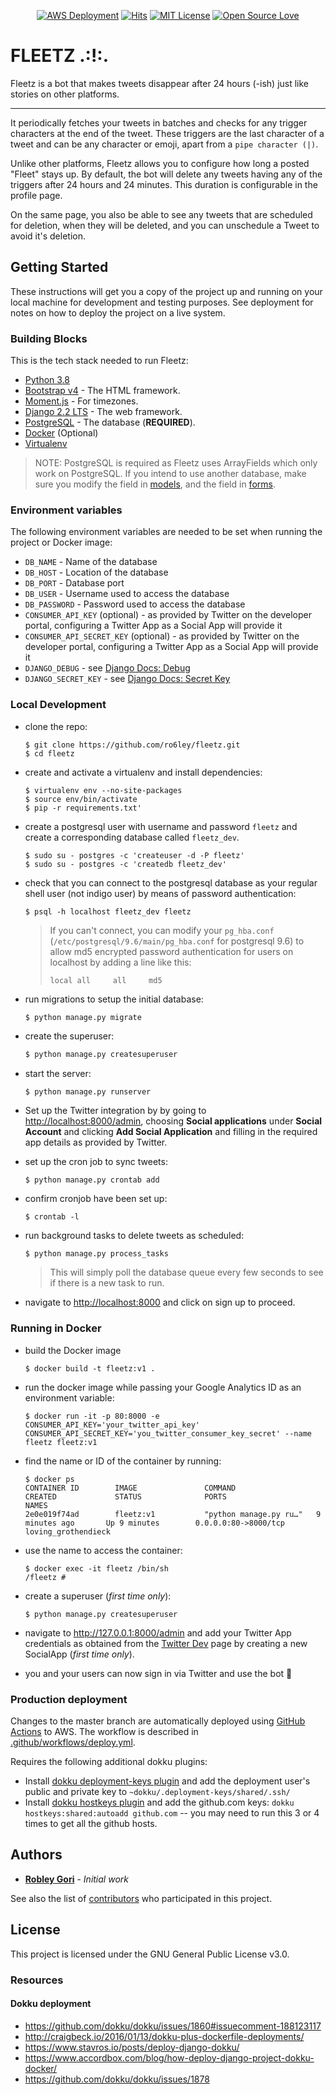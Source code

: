 <p align="center">
    <a href="#"><img src="https://github.com/ro6ley/fleetz/workflows/AWS%20Deployment/badge.svg" alt="AWS Deployment"></a>
    <a href="http://hits.dwyl.com/ro6ley/fleetz"><img src="http://hits.dwyl.com/ro6ley/fleetz.svg" alt="Hits"></a>
    <a href="https://www.gnu.org/licenses/gpl-3.0"><img src="https://img.shields.io/badge/License-GPLv3-blue.svg" alt="MIT License"></a>
    <a href="https://github.com/ellerbrock/open-source-badge/"><img src="https://badges.frapsoft.com/os/v1/open-source.png?v=103" alt="Open Source Love"></a>
</p>

<p align="center">
  <h1>FLEETZ .:!:.</h1>
</p>

Fleetz is a bot that makes tweets disappear after 24 hours (-ish) just like stories on other platforms.

---

It periodically fetches your tweets in batches and checks for any trigger characters at the end of the tweet. These triggers are the last character of a tweet and can be any character or emoji, apart from a `pipe character (|)`.

Unlike other platforms, Fleetz allows you to configure how long a posted "Fleet" stays up. By default, the bot will delete any tweets having any of the triggers after 24 hours and 24 minutes. This duration is configurable in the profile page.

On the same page, you also be able to see any tweets that are scheduled for deletion, when they will be deleted, and you can unschedule a Tweet to avoid it's deletion.

## Getting Started

These instructions will get you a copy of the project up and running on your local machine for development and testing purposes. See deployment for notes on how to deploy the project on a live system.

### Building Blocks

This is the tech stack needed to run Fleetz:

* [Python 3.8](https://www.python.org/downloads/)
* [Bootstrap v4](https://getbootstrap.com) - The HTML framework.
* [Moment.js](https://momentjs.com) - For timezones.
* [Django 2.2 LTS](https://www.djangoproject.com/) - The web framework.
* [PostgreSQL](https://www.postgresql.org/) - The database (**REQUIRED**).
* [Docker](https://www.docker.com/get-started) (Optional)
* [Virtualenv](https://sourabhbajaj.com/mac-setup/Python/virtualenv.html)

> NOTE: PostgreSQL is required as Fleetz uses ArrayFields which only work on PostgreSQL. If you intend to use another database, make sure you modify the field in [models](fleetz/models.py), and the field in [forms](fleetz/forms.py).

### Environment variables

The following environment variables are needed to be set when running the project or Docker image:

* `DB_NAME` - Name of the database
* `DB_HOST` - Location of the database
* `DB_PORT` - Database port
* `DB_USER` - Username used to access the database
* `DB_PASSWORD` - Password used to access the database
* `CONSUMER_API_KEY` (optional) - as provided by Twitter on the developer portal, configuring a Twitter App as a Social App will provide it
* `CONSUMER_API_SECRET_KEY` (optional) - as provided by Twitter on the developer portal, configuring a Twitter App as a Social App will provide it
* `DJANGO_DEBUG` - see [Django Docs: Debug](https://docs.djangoproject.com/en/3.0/ref/settings/#debug)
* `DJANGO_SECRET_KEY` - see [Django Docs: Secret Key](https://docs.djangoproject.com/en/3.0/ref/settings/#secret-key)

### Local Development

* clone the repo:

    ```
    $ git clone https://github.com/ro6ley/fleetz.git
    $ cd fleetz
    ```

* create and activate a virtualenv and install dependencies:

    ```
    $ virtualenv env --no-site-packages
    $ source env/bin/activate
    $ pip -r requirements.txt'
    ```

* create a postgresql user with username and password `fleetz` and create a corresponding database called `fleetz_dev`.

    ```
    $ sudo su - postgres -c 'createuser -d -P fleetz'
    $ sudo su - postgres -c 'createdb fleetz_dev'
    ```

* check that you can connect to the postgresql database as your regular shell user (not indigo user) by means of password authentication:

    ```
    $ psql -h localhost fleetz_dev fleetz
    ```

    > If you can't connect, you can modify your `pg_hba.conf` (`/etc/postgresql/9.6/main/pg_hba.conf` for postgresql 9.6) to allow md5 encrypted password authentication for users on localhost by adding a line like this:
    > ```
    > local	all		all     md5
    > ```

* run migrations to setup the initial database:
    ```
    $ python manage.py migrate
    ```

* create the superuser:

    ```bash
    $ python manage.py createsuperuser
    ```

* start the server:

    ```bash
    $ python manage.py runserver
    ```

* Set up the Twitter integration by by going to [http://localhost:8000/admin](http://localhost:8000/admin), choosing **Social applications** under **Social Account** and clicking **Add Social Application** and filling in the required app details as provided by Twitter.

* set up the cron job to sync tweets:
    ```
    $ python manage.py crontab add
    ```

* confirm cronjob have been set up:
    ```
    $ crontab -l
    ```

* run background tasks to delete tweets as scheduled:
    ```
    $ python manage.py process_tasks
    ```
    > This will simply poll the database queue every few seconds to see if there is a new task to run.

* navigate to [http://localhost:8000](http://localhost:8000/) and click on sign up to proceed.

### Running in Docker

* build the Docker image
    ```
    $ docker build -t fleetz:v1 .
    ```

* run the docker image while passing your Google Analytics ID as an environment variable:
    ```
    $ docker run -it -p 80:8000 -e CONSUMER_API_KEY='your_twitter_api_key' CONSUMER_API_SECRET_KEY='you_twitter_consumer_key_secret' --name fleetz fleetz:v1
    ```

* find the name or ID of the container by running:
    ```
    $ docker ps
    CONTAINER ID        IMAGE               COMMAND                  CREATED             STATUS              PORTS                    NAMES
    2e0e019f74ad        fleetz:v1           "python manage.py ru…"   9 minutes ago       Up 9 minutes        0.0.0.0:80->8000/tcp   loving_grothendieck
    ```

* use the name to access the container:
    ```
    $ docker exec -it fleetz /bin/sh
    /fleetz #
    ```

* create a superuser (_first time only_):
    ```
    $ python manage.py createsuperuser
    ```

* navigate to http://127.0.0.1:8000/admin and add your Twitter App credentials 
  as obtained from the [Twitter Dev](https://developer.twitter.com/en/apps) page by creating a new
  SocialApp (_first time only_).

* you and your users can now sign in via Twitter and use the bot 🥳

### Production deployment

Changes to the master branch are automatically deployed using [GitHub Actions](https://github.com/ro6ley/fleetz/actions) to AWS. The
workflow is described in [.github/workflows/deploy.yml](.github/workflows/deploy.yml).

Requires the following additional dokku plugins:

* Install [dokku deployment-keys plugin](https://github.com/cedricziel/dokku-deployment-keys) and add the deployment user's public and private key to `~dokku/.deployment-keys/shared/.ssh/`
* Install [dokku hostkeys plugin](https://github.com/cedricziel/dokku-hostkeys-plugin) and add the github.com keys: `dokku hostkeys:shared:autoadd github.com` -- you may need to run this 3 or 4 times to get all the github hosts.

## Authors

* **[Robley Gori](https://github.com/ro6ley)** - *Initial work*

See also the list of [contributors](https://github.com/ro6ley/fleetz/contributors) who participated in this project.

## License

This project is licensed under the GNU General Public License v3.0.

### Resources

#### Dokku deployment
- https://github.com/dokku/dokku/issues/1860#issuecomment-188123117
- http://craigbeck.io/2016/01/13/dokku-plus-dockerfile-deployments/
- https://www.stavros.io/posts/deploy-django-dokku/
- https://www.accordbox.com/blog/how-deploy-django-project-dokku-docker/
- https://github.com/dokku/dokku/issues/1878
